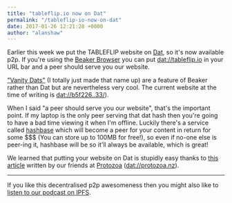```yaml
---
title: "tableflip.io now on Dat"
permalink: "/tableflip-io-now-on-dat"
date: 2017-01-26 12:21:28 +0000
author: "alanshaw"
---
```

Earlier this week we put the TABLEFLIP website on [Dat](https://datproject.org/), so it's now available p2p. If you're using the [Beaker Browser](https://beakerbrowser.com/) you can put [dat://tableflip.io](dat://tableflip.io) in your URL bar and a peer should serve you our website.

["Vanity Dats"](https://github.com/beakerbrowser/beaker/wiki/Authenticated-Dat-URLs-and-HTTPS-to-Dat-Discovery) (I totally just made that name up) are a feature of Beaker rather than Dat but are nevertheless very cool. The current website at the time of writing is [dat://b5f226..33/](dat://b5f2265cca5d5f1c7a2fcec32e8310e8ac41151c9f026afba26cd82f02cdba33/)).

When I said "a peer should serve you our website", that's the important point. If my laptop is the only peer serving that dat hash then you're going to have a bad time viewing it when I'm offline. Luckily there's a service called [hashbase](https://hashbase.io/) which will become a peer for your content in return for some $$$ (You can store up to 100MB for free!), so even if no-one else is peer-ing it, hashbase will be so it'll always be available, which is great!

We learned that putting your website on Dat is stupidly easy thanks to [this article](https://handbook.protozoa.nz/experiments/p2p_github_pages.html) written by our friends at [Protozoa](https://protozoa.nz/) ([dat://protozoa.nz](dat://protozoa.nz)).

---

If you like this decentralised p2p awesomeness then you might also like to [listen to our podcast on IPFS](https://blog.tableflip.io/ipfs/).

